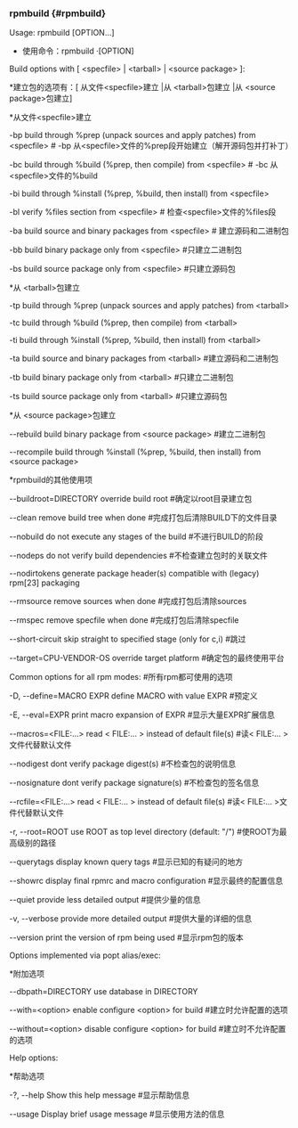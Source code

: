 ### rpmbuild {#rpmbuild}

Usage: rpmbuild [OPTION...]

* 使用命令：rpmbuild ·[OPTION]

Build options with [ &lt;specfile&gt; | &lt;tarball&gt; | &lt;source package&gt; ]:

*建立包的选项有：[ 从文件&lt;specfile&gt;建立 |从 &lt;tarball&gt;包建立 |从 &lt;source package&gt;包建立]

*从文件&lt;specfile&gt;建立

 -bp      build through %prep (unpack sources and apply patches) from &lt;specfile&gt;  # -bp 从&lt;specfile&gt;文件的%prep段开始建立（解开源码包并打补丁）

 -bc      build through %build (%prep, then compile) from &lt;specfile&gt;                      # -bc 从&lt;specfile&gt;文件的%build

 -bi      build through %install (%prep, %build, then install) from &lt;specfile&gt;

 -bl      verify %files section from &lt;specfile&gt;                       # 检查&lt;specfile&gt;文件的%files段

 -ba      build source and binary packages from &lt;specfile&gt;  # 建立源码和二进制包

 -bb      build binary package only from &lt;specfile&gt;              #只建立二进制包

 -bs      build source package only from &lt;specfile&gt;             #只建立源码包

*从 &lt;tarball&gt;包建立

 -tp      build through %prep (unpack sources and apply patches) from &lt;tarball&gt;

 -tc      build through %build (%prep, then compile) from &lt;tarball&gt;

 -ti      build through %install (%prep, %build, then install) from &lt;tarball&gt;

 -ta      build source and binary packages from &lt;tarball&gt;   #建立源码和二进制包

 -tb      build binary package only from &lt;tarball&gt;          #只建立二进制包

 -ts      build source package only from &lt;tarball&gt;          #只建立源码包

*从 &lt;source package&gt;包建立

 --rebuild    build binary package from &lt;source package&gt;   #建立二进制包

 --recompile  build through %install (%prep, %build, then install) from &lt;source package&gt;

*rpmbuild的其他使用项

 --buildroot=DIRECTORY  override build root   #确定以root目录建立包

 --clean        remove build tree when done  #完成打包后清除BUILD下的文件目录

 --nobuild      do not execute any stages of the build   #不进行BUILD的阶段

 --nodeps       do not verify build dependencies         #不检查建立包时的关联文件

 --nodirtokens  generate package header(s) compatible with (legacy) rpm[23] packaging

 --rmsource        remove sources when done  #完成打包后清除sources

 --rmspec          remove specfile when done #完成打包后清除specfile

 --short-circuit   skip straight to specified stage (only for c,i)  #跳过

 --target=CPU-VENDOR-OS    override target platform    #确定包的最终使用平台

Common options for all rpm modes:  #所有rpm都可使用的选项

 -D, --define=MACRO EXPR     define MACRO with value EXPR              #预定义

 -E, --eval=EXPR          print macro expansion of EXPR             #显示大量EXPR扩展信息

 --macros=&lt;FILE:...&gt;    read &lt; FILE:... &gt; instead of default file(s)     #读&lt; FILE:... &gt;文件代替默认文件

 --nodigest                   dont verify package digest(s)         #不检查包的说明信息

 --nosignature              dont verify package signature(s)   #不检查包的签名信息

 --rcfile=&lt;FILE:...&gt;        read &lt; FILE:... &gt; instead of default file(s)   #读&lt; FILE:... &gt;文件代替默认文件

 -r, --root=ROOT           use ROOT as top level directory (default: &quot;/&quot;)     #使ROOT为最高级别的路径

 --querytags                 display known query tags          #显示已知的有疑问的地方

 --showrc                      display final rpmrc and macro configuration     #显示最终的配置信息

 --quiet                         provide less detailed output       #提供少量的信息

 -v, --verbose               provide more detailed output             #提供大量的详细的信息

 --version                     print the version of rpm being used     #显示rpm包的版本

Options implemented via popt alias/exec:

*附加选项

 --dbpath=DIRECTORY   use database in DIRECTORY                                        

 --with=&lt;option&gt;          enable configure &lt;option&gt; for build  #建立时允许配置的选项

 --without=&lt;option&gt;     disable configure &lt;option&gt; for build   #建立时不允许配置的选项

Help options:

*帮助选项

 -?, --help                    Show this help message  #显示帮助信息

 --usage                       Display brief usage message  #显示使用方法的信息